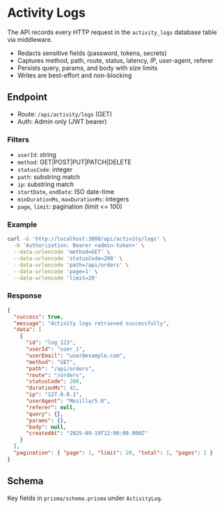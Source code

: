 # Activity Logs

The API records every HTTP request in the `activity_logs` database table via middleware.

- Redacts sensitive fields (password, tokens, secrets)
- Captures method, path, route, status, latency, IP, user-agent, referer
- Persists query, params, and body with size limits
- Writes are best-effort and non-blocking

## Endpoint

- Route: `/api/activity/logs` (GET)
- Auth: Admin only (JWT bearer)

### Filters
- `userId`: string
- `method`: GET|POST|PUT|PATCH|DELETE
- `statusCode`: integer
- `path`: substring match
- `ip`: substring match
- `startDate`, `endDate`: ISO date-time
- `minDurationMs`, `maxDurationMs`: integers
- `page`, `limit`: pagination (limit <= 100)

### Example
```bash
curl -G 'http://localhost:3000/api/activity/logs' \
  -H 'Authorization: Bearer <admin-token>' \
  --data-urlencode 'method=GET' \
  --data-urlencode 'statusCode=200' \
  --data-urlencode 'path=/api/orders' \
  --data-urlencode 'page=1' \
  --data-urlencode 'limit=20'
```

### Response
```json
{
  "success": true,
  "message": "Activity logs retrieved successfully",
  "data": [
    {
      "id": "log_123",
      "userId": "user_1",
      "userEmail": "user@example.com",
      "method": "GET",
      "path": "/api/orders",
      "route": "/orders",
      "statusCode": 200,
      "durationMs": 42,
      "ip": "127.0.0.1",
      "userAgent": "Mozilla/5.0",
      "referer": null,
      "query": {},
      "params": {},
      "body": null,
      "createdAt": "2025-09-19T12:00:00.000Z"
    }
  ],
  "pagination": { "page": 1, "limit": 20, "total": 1, "pages": 1 }
}
```

## Schema

Key fields in `prisma/schema.prisma` under `ActivityLog`.
